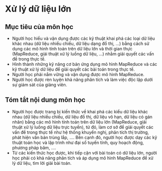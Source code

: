 # Xử lý dữ liệu lớn

## Mục tiêu của môn học

* Người học hiểu và vận dụng được các kỹ thuật khai phá các loại dữ liệu khác nhau (dữ liệu nhiều chiều, dữ liệu dạng đồ thị, …) bằng cách sử dụng các mô hình tính toán trên dữ liệu lớn và thời gian thực (MapReduce, giải thuật xử lý luồng dữ liệu, …) nhằm giải quyết các vấn đề trong thực tế.
* Hình thành những kỹ năng cơ bản ứng dụng mô hình MapReduce và các kỹ thuật xử lý dữ liệu để giải quyết các bài toán trong thực tế.
* Người học phải nắm vững và vận dụng được mô hình MapReduce.
* Người học được rèn luyện khả năng phân tích và làm việc độc lập dưới sự giám sát của giảng viên.

## Tóm tắt nội dung môn học

* Người học được trang bị kiến thức về khai phá các kiểu dữ liệu khác nhau (dữ liệu nhiều chiều, dữ liệu đồ thị, dữ liệu vô hạn, dữ liệu có gán nhãn) bằng các mô hình tính toán trên dữ liệu lớn (MapReduce, giải thuật xử lý luồng dữ liệu trực tuyến), từ đó, làm cơ sở để giải quyết các vấn đề trong thực tế như hệ thống khuyến nghị, phân tích thị trường, phát hiện văn bản trùng lắp, …. Bên cạnh đó, người học được dạy các kỹ thuật toán học và lập trình như đại số tuyến tính, quy hoạch động, phương pháp băm, ….
* Từ các kiến thức học được, khi tiếp cận với bài toán có dữ liệu lớn, người học phải có khả năng phân tích và áp dụng mô hình MapReduce để xử lý dữ liệu, tìm lời giải bài toán.
